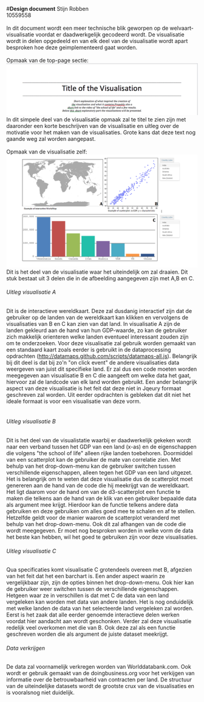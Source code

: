 #**Design document**
Stijn Robben
<br>
10559558
<br>
<br>
In dit document wordt een meer technische blik geworpen op de welvaart-visualisatie voordat er daadwerkgelijk gecodeerd wordt. De visualisatie wordt in delen opgedeeld en van elk deel van de visualisatie wordt apart besproken hoe deze geimplementeerd gaat worden. 
<br>
<br>
Opmaak van de top-page sectie: 
<br>
![](doc/Toppage_text.JPG)
<br>
In dit simpele deel van de visualisatie opmaak zal te titel te zien zijn met daaronder een korte beschrijven van de visualisatie en uitleg over de motivatie voor het maken van de visualisaties. Grote kans dat deze text nog gaande weg zal worden aangepast. 
<br>
<br>
Opmaak van de visualisatie zelf:
<br>
![](doc/Visualisation_sketch2.JPG)
<br>
Dit is het deel van de visualisatie waar het uiteindelijk om zal draaien. Dit stuk bestaat uit 3 delen die in de afbeelding aangegeven zijn met A,B en C. 
<br>
###### Uitleg visualisatie A
Dit is de interactieve wereldkaart. Deze zal dusdanig interactief zijn dat de gebruiker op de landen van de wereldkaart kan klikken en vervolgens de visualisaties van B en C kan zien van dat land. In visualisatie A zijn de landen gekleurd aan de hand van hun GDP-waarde, zo kan de gebruiker zich makkelijk orienteren welke landen eventueel interessant zouden zijn om te onderzoeken. Voor deze visualisatie zal gebruik worden gemaakt van een standaard kaart zoals eerder is gebruikt in de dataprocessing opdrachten (http://datamaps.github.com/scripts/datamaps-all.js). Belangrijk bij dit deel is dat bij zo'n "on click event" de andere visualisaties data weergeven van juist dit specifieke land. Er zal dus een code moeten worden meegegeven aan visualisatie B en C die aangeeft om welke data het gaat, hiervoor zal de landcode van elk land worden gebruikt. Een ander belangrijk aspect van deze visualisatie is het feit dat deze niet in Jqeury formaat geschreven zal worden. Uit eerder opdrachten is gebleken dat dit niet het ideale formaat is voor een visualisatie van deze vorm.  
<br>
###### Uitleg visualisatie B
Dit is het deel van de visualistatie waarbij er daadwerkelijk gekeken wordt naar een verband tussen het GDP van een land (x-as) en de eigenschappen die volgens "the school of life" alleen rijke landen toebehoren. Doormiddel van een scatterplot kan de gebruiker de mate van correlatie zien. Met behulp van het drop-down-menu kan de gebruiker switchen tussen verschillende eigenschappen, alleen tegen het GDP van een land uitgezet. Het is belangrijk om te weten dat deze visualisatie dus de scatterplot moet genereren aan de hand van de code die hij meekrijgt van de wereldkaart. Het ligt daarom voor de hand om van de d3-scatterplot een functie te maken die telkens aan de hand van de klik van een gebruiker bepaalde data als argument mee krijgt. Hierdoor kan de functie telkens andere data gebruiken en deze gebruiken om alles goed mee te schalen en af te stellen. Hetzelfde geldt voor de manier waarom de scatterplot veranderd met behulp van het drop-down-menu. Ook dit zal afhangen van de code die wordt meegegeven. Er moet nog besproken worden in welke vorm de data het beste kan hebben, wil het goed te gebruiken zijn voor deze visualisaties.
<br>
###### Uitleg visualisatie C
Qua specificaties komt visualisatie C grotendeels overeen met B, afgezien van het feit dat het een barchart is. Een ander aspect waarin ze vergelijkbaar zijn, zijn de opties binnen het drop-down-menu. Ook hier kan de gebruiker weer switchen tussen de verschillende eigenschappen. Hetgeen waar ze in verschillen is dat met C de data van een land vergeleken kan worden met data van andere landen. Het is nog onduidelijk met welke landen de data van het selecteerde land vergeleken zal worden. Eerst is het zaak dat alle eerder genoemde interactieve delen werken voordat hier aandacht aan wordt geschonken. Verder zal deze visualisatie redelijk veel overkomen met die van B. Ook deze zal als een functie geschreven worden die als argument de juiste dataset meekrijgt. 
<br>
###### Data verkrijgen
De data zal voornamelijk verkregen worden van Worlddatabank.com. Ook wordt er gebruik gemaakt van de doingbusiness.org voor het verkijgen van informatie over de betrouwbaarheid van contracten per land. De structuur van de uiteindelijke datasets wordt de grootste crux van de visualisaties en is vooralsnog niet duidelijk. 